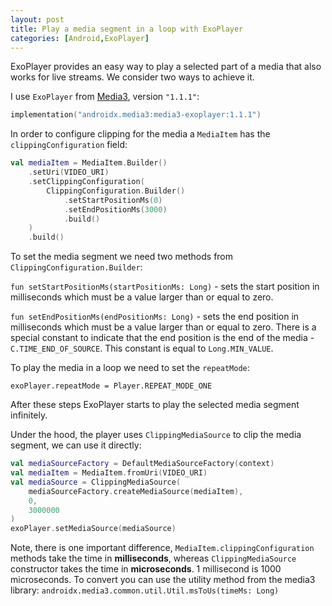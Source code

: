 ```yaml
---
layout: post
title: Play a media segment in a loop with ExoPlayer
categories: [Android,ExoPlayer]
---
```


ExoPlayer provides an easy way to play a selected part of a media that also works for live streams. 
We consider two ways to achieve it.

I use `ExoPlayer` from [Media3](https://developer.android.com/jetpack/androidx/releases/media3), version `"1.1.1"`:

```kotlin
implementation("androidx.media3:media3-exoplayer:1.1.1")
```

In order to configure clipping for the media a `MediaItem` has the `clippingConfiguration` field:

```kotlin
val mediaItem = MediaItem.Builder()
	.setUri(VIDEO_URI)
	.setClippingConfiguration(
		ClippingConfiguration.Builder()
			.setStartPositionMs(0)
			.setEndPositionMs(3000)
			.build()
	)
	.build()
```

To set the media segment we need two methods from `ClippingConfiguration.Builder`: 

`fun setStartPositionMs(startPositionMs: Long)` - sets the start position in milliseconds which must be a value larger than or equal to zero.

`fun setEndPositionMs(endPositionMs: Long)` - sets the end position in milliseconds which must be a value larger than or equal to zero. 
There is a special constant to indicate that the end position is the end of the media -  `C.TIME_END_OF_SOURCE`. This constant is equal to `Long.MIN_VALUE`.

To play the media in a loop we need to set the `repeatMode`:

`exoPlayer.repeatMode = Player.REPEAT_MODE_ONE`

After these steps ExoPlayer starts to play the selected media segment infinitely. 

Under the hood, the player uses `ClippingMediaSource` to clip the media segment, we can use it directly:

```kotlin
val mediaSourceFactory = DefaultMediaSourceFactory(context)
val mediaItem = MediaItem.fromUri(VIDEO_URI)
val mediaSource = ClippingMediaSource(
	mediaSourceFactory.createMediaSource(mediaItem),  
	0,
	3000000
)
exoPlayer.setMediaSource(mediaSource)
```

Note, there is one important difference, `MediaItem.clippingConfiguration` methods take the time in **milliseconds**, whereas `ClippingMediaSource` constructor takes the time in **microseconds**. 1 millisecond is 1000 microseconds. 
To convert you can use the utility method from the media3 library:
`androidx.media3.common.util.Util.msToUs(timeMs: Long)`
